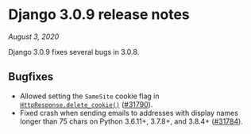 # Django 3.0.9 release notes

*August 3, 2020*

Django 3.0.9 fixes several bugs in 3.0.8.

## Bugfixes

* Allowed setting the `SameSite` cookie flag in
  [`HttpResponse.delete_cookie()`](../ref/request-response.md#django.http.HttpResponse.delete_cookie) ([#31790](https://code.djangoproject.com/ticket/31790)).
* Fixed crash when sending emails to addresses with display names longer than
  75 chars on Python 3.6.11+, 3.7.8+, and 3.8.4+ ([#31784](https://code.djangoproject.com/ticket/31784)).
